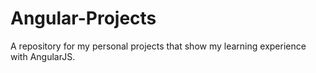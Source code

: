# Angular-Projects
A repository for my personal projects that show my learning experience with AngularJS.
